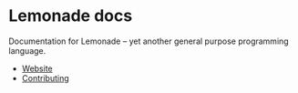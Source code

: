 # Lemonade docs

Documentation for Lemonade – yet another general purpose programming language.

* [Website](https://peradev.net/lemonade/docs)
* [Contributing](Contributing.md)